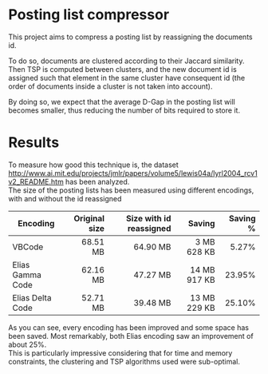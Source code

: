 # Posting list compressor
This project aims to compress a posting list by reassigning the documents id.

To do so, documents are clustered according to their Jaccard similarity.  
Then TSP is computed between clusters, and the new document id is assigned such that element in the same
cluster have consequent id (the order of documents inside a cluster is not taken into account).

By doing so, we expect that the average D-Gap in the posting list will becomes smaller, thus reducing
the number of bits required to store it.

# Results
To measure how good this technique is, the dataset http://www.ai.mit.edu/projects/jmlr/papers/volume5/lewis04a/lyrl2004_rcv1v2_README.htm
has been analyzed.  
The size of the posting lists has been measured using different encodings, with and without the id reassigned

| Encoding         | Original size | Size with id reassigned | Saving       |Saving % |
| ---------------- | -------------:|------------------------:| ------------:| ------:|
| VBCode           | 68.51 MB      | 64.90 MB                |  3 MB 628 KB |  5.27% |
| Elias Gamma Code | 62.16 MB      | 47.27 MB                | 14 MB 917 KB | 23.95% |
| Elias Delta Code | 52.71 MB      | 39.48 MB                | 13 MB 229 KB | 25.10% |

As you can see, every encoding has been improved and some space has been saved. Most remarkably, both Elias encoding
saw an improvement of about 25%.  
This is particularly impressive considering that for time and memory constraints, the clustering and TSP algorithms used were
sub-optimal.